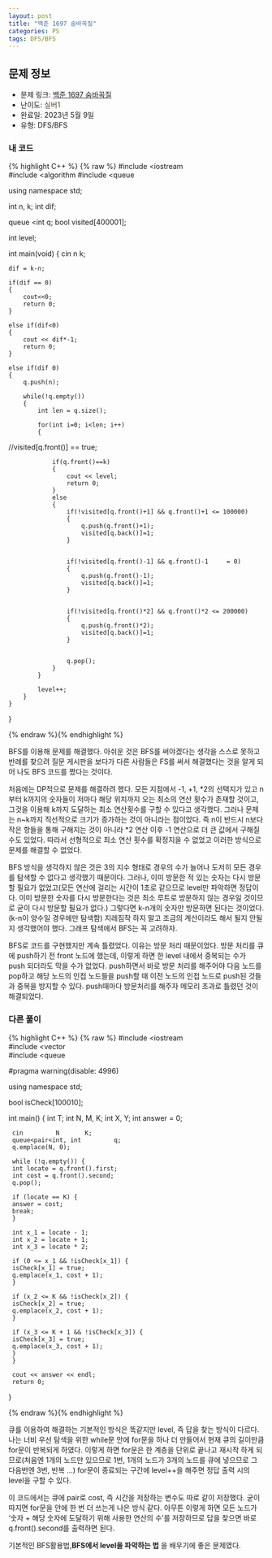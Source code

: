 ```yaml
---
layout: post
title: "백준 1697 숨바꼭질"
categories: PS
tags: DFS/BFS
---
```


## 문제 정보
- 문제 링크: [백준 1697 숨바꼭질](https://www.acmicpc.net/problem/1697)
- 난이도: <span style="color:#544831">실버1</span>
- 완료일: 2023년 5월 9일
- 유형: DFS/BFS

### 내 코드

{% highlight C++ %} {% raw %}
#include <iostream	
#include <algorithm	
#include <queue	

using namespace std;

int n, k;
int dif;

queue <int	 q;
bool visited[400001];

int level;

int main(void)
{
	cin 		 n 		 k;
	
	dif = k-n;

	if(dif == 0)
	{
		cout<<0;
		return 0;
	}
	
	else if(dif<0)
	{
		cout << dif*-1;
		return 0;
	}
	
	else if(dif	0)
	{
		q.push(n);
		
		while(!q.empty())
		{	
			int len = q.size();
			
			for(int i=0; i<len; i++)
			{
//visited[q.front()] == true;
				
				if(q.front()==k)
				{
					cout << level;
					return 0;
				}
				else
				{
					if(!visited[q.front()+1] && q.front()+1 <= 100000)
					{
						q.push(q.front()+1);
						visited[q.back()]=1;
					}
						

					if(!visited[q.front()-1] && q.front()-1 	= 0)
					{
						q.push(q.front()-1);
						visited[q.back()]=1;
					}
						

					if(!visited[q.front()*2] && q.front()*2 <= 200000)
					{
						q.push(q.front()*2);
						visited[q.back()]=1;
					}
						

					q.pop();
				}		
			}
			
			level++;
		}
	}
}

{% endraw %}{% endhighlight %}

BFS를 이용해 문제를 해결했다. 아쉬운 것은 BFS를 써야겠다는 생각을 스스로 못하고 반례를 찾으려 질문 게시판을 보다가 다른 사람들은 FS를 써서 해결했다는 것을 알게 되어 나도 BFS 코드를 짰다는 것이다.

처음에는 DP적으로 문제를 해결하려 했다. 모든 지점에서 -1, +1, *2의 선택지가 있고 n부터 k까지의 숫자들이 저마다 해당 위치까지 오는 최소의 연산 횟수가 존재할 것이고, 그것을 이용해 k까지 도달하는 최소 연산횟수를 구할 수 있다고 생각했다. 그러나 문제는 n~k까지 직선적으로 크기가 증가하는 것이 아니라는 점이었다. 즉 n이 반드시 n보다 작은 항들을 통해 구해지는 것이 아니라 *2 연산 이후 -1 연산으로 더 큰 값에서 구해질 수도 있었다. 따라서 선형적으로 최소 연산 횟수를 확정지을 수 없었고 이러한 방식으로 문제를 해결할 수 없었다.

BFS 방식을 생각하지 않은 것은 3의 지수 형태로 경우의 수가 늘어나 도저히 모든 경우를 탐색할 수 없다고 생각했기 때문이다. 그러나, 이미 방문한 적 있는 숫자는 다시 방문할 필요가 없었고(모든 연산에 걸리는 시간이 1초로 같으므로 level만 파악하면 정답이다. 이미 방문한 숫자를 다시 방문한다는 것은 최소 루트로 방문하지 않는 경우일 것이므로 굳이 다시 방문할 필요가 없다.) 그렇다면 k-n개의 숫자만 방문하면 된다는 것이었다.(k-n이 양수일 경우에만 탐색함) 지레짐작 하지 말고 조금의 계산이라도 해서 될지 안될지 생각했어야 했다. 그래프 탐색에서 BFS는 꼭 고려하자.

BFS로 코드를 구현했지만 계속 틀렸었다. 이유는 방문 처리 때문이었다. 방문 처리를 큐에 push하기 전 front 노드에 했는데, 이렇게 하면 한 level 내에서 중복되는 수가 push 되더라도 막을 수가 없었다. push하면서 바로 방문 처리를 해주어야 다음 노드를 pop하고 해당 노드의 인접 노드들을 push할 때 이전 노드의 인접 노드로 push된 것들과 중복을 방지할 수 있다. push때마다 방문처리를 해주자 메모리 초과로 틀렸던 것이 해결되었다.

### 다른 풀이

{% highlight C++ %} {% raw %}
#include <iostream	
#include <vector	
#include <queue	

#pragma warning(disable: 4996)

using namespace std;

bool isCheck[100010];

int main() {
	 int T;
	 int N, M, K;
	 int X, Y;
	 int answer = 0;

	 cin 		 N 		 K;
	 queue<pair<int, int		 q;
	 q.emplace(N, 0);
	 
	 while (!q.empty()) {
	 int locate = q.front().first;
	 int cost = q.front().second;
	 q.pop();
	 
	 if (locate == K) {
	 answer = cost;
	 break;
	 }

	 int x_1 = locate - 1;
	 int x_2 = locate + 1;
	 int x_3 = locate * 2;

	 if (0 <= x_1 && !isCheck[x_1]) {
	 isCheck[x_1] = true;
	 q.emplace(x_1, cost + 1);
	 }

	 if (x_2 <= K && !isCheck[x_2]) {
	 isCheck[x_2] = true;
	 q.emplace(x_2, cost + 1);
	 }

	 if (x_3 <= K + 1 && !isCheck[x_3]) {
	 isCheck[x_3] = true;
	 q.emplace(x_3, cost + 1);
	 }
	 }

	 cout << answer << endl;
	 return 0;
}

{% endraw %}{% endhighlight %}

큐를 이용하여 해결하는 기본적인 방식은 똑같지만 level, 즉 답을 찾는 방식이 다르다. 나는 너비 우선 탐색을 위한 while문 안에 for문을 하나 더 만들어서 현재 큐의 길이만큼 for문이 반복되게 하였다. 이렇게 하면 for문은 한 계층을 단위로 끝나고 재시작 하게 되므로(처음엔 1개의 노드만 있으므로 1번, 1개의 노드가 3개의 노드를 큐에 넣으므로 그 다음번엔 3번, 반복 …) for문이 종료되는 구간에 level++을 해주면 정답 출력 시의 level을 구할 수 있다.

이 코드에서는 큐에 pair로 cost, 즉 시간을 저장하는 변수도 따로 같이 저장했다. 굳이 따지면 for문을 안에 한 번 더 쓰는게 나은 방식 같다. 아무튼 이렇게 하면 모든 노드가 ‘숫자 + 해당 숫자에 도달하기 위해 사용한 연산의 수’를 저장하므로 답을 찾으면 바로 q.front().second를 출력하면 된다.

기본적인 BFS활용법,**BFS에서 level을 파악하는 법** 을 배우기에 좋은 문제였다.
